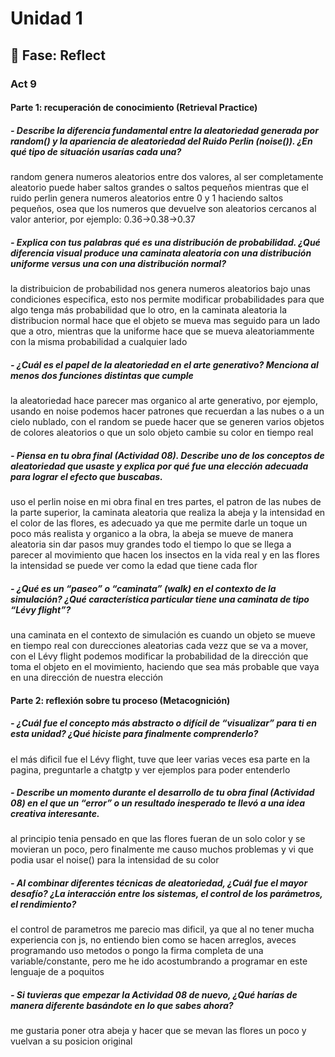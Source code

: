 # Unidad 1

## 🤔 Fase: Reflect

### Act 9

#### Parte 1: recuperación de conocimiento (Retrieval Practice)

##### - Describe la diferencia fundamental entre la aleatoriedad generada por random() y la apariencia de aleatoriedad del Ruido Perlin (noise()). ¿En qué tipo de situación usarías cada una?
random genera numeros aleatorios entre dos valores, al ser completamente aleatorio puede haber saltos grandes o saltos pequeños mientras que el ruido perlin genera numeros aleatorios entre 0 y 1 haciendo saltos pequeños, osea que los numeros que devuelve son aleatorios cercanos al valor anterior, por ejemplo: 0.36->0.38->0.37
##### - Explica con tus palabras qué es una distribución de probabilidad. ¿Qué diferencia visual produce una caminata aleatoria con una distribución uniforme versus una con una distribución normal?
la distribuicion de probabilidad nos genera numeros aleatorios bajo unas condiciones especifica, esto nos permite modificar probabilidades para que algo tenga más probabilidad que lo otro, en la caminata aleatoria la distribucion normal hace que el objeto se mueva mas seguido para un lado que a otro, mientras que la uniforme hace que se mueva aleatoriammente con la misma probabilidad a cualquier lado
##### - ¿Cuál es el papel de la aleatoriedad en el arte generativo? Menciona al menos dos funciones distintas que cumple
la aleatoriedad hace parecer mas organico al arte generativo, por ejemplo, usando en noise podemos hacer patrones que recuerdan a las nubes o a un cielo nublado, con el random se puede hacer que se generen varios objetos de colores aleatorios o que un solo objeto cambie su color en tiempo real
##### - Piensa en tu obra final (Actividad 08). Describe uno de los conceptos de aleatoriedad que usaste y explica por qué fue una elección adecuada para lograr el efecto que buscabas.
uso el perlin noise en mi obra final en tres partes, el patron de las nubes de la parte superior, la caminata aleatoria que realiza la abeja y la intensidad en el color de las flores, es adecuado ya que me permite darle un toque un poco más realista y organico a la obra, la abeja se mueve de manera aleatoria sin dar pasos muy grandes todo el tiempo lo que se llega a parecer al movimiento que hacen los insectos en la vida real y en las flores la intensidad se puede ver como la edad que tiene cada flor
##### - ¿Qué es un “paseo” o “caminata” (walk) en el contexto de la simulación? ¿Qué característica particular tiene una caminata de tipo “Lévy flight”?
una caminata en el contexto de simulación es cuando un objeto se mueve en tiempo real con durecciones aleatorias cada vezz que se va a mover, con el Lévy flight podemos modificar la probabilidad de la dirección que toma el objeto en el movimiento, haciendo que sea más probable que vaya en una dirección de nuestra elección
#### Parte 2: reflexión sobre tu proceso (Metacognición)

##### - ¿Cuál fue el concepto más abstracto o difícil de “visualizar” para ti en esta unidad? ¿Qué hiciste para finalmente comprenderlo?
el más dificil fue el Lévy flight, tuve que leer varias veces esa parte en la pagina, preguntarle a chatgtp y ver ejemplos para poder entenderlo
##### - Describe un momento durante el desarrollo de tu obra final (Actividad 08) en el que un “error” o un resultado inesperado te llevó a una idea creativa interesante.
al principio tenia pensado en que las flores fueran de un solo color y se movieran un poco, pero finalmente me causo muchos problemas y vi que podia usar el noise() para la intensidad de su color
##### - Al combinar diferentes técnicas de aleatoriedad, ¿Cuál fue el mayor desafío? ¿La interacción entre los sistemas, el control de los parámetros, el rendimiento?
el control de parametros me parecio mas dificil, ya que al no tener mucha experiencia con js, no entiendo bien como se hacen arreglos, aveces programando uso metodos o pongo la firma completa de una variable/constante, pero me he ido acostumbrando a programar en este lenguaje de a poquitos
##### -  Si tuvieras que empezar la Actividad 08 de nuevo, ¿Qué harías de manera diferente basándote en lo que sabes ahora?
me gustaria poner otra abeja y hacer que se mevan las flores un poco y vuelvan a su posicion original
